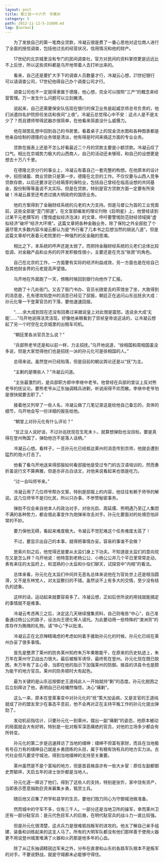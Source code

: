 ```yaml
---
layout: post
title: 第三百一十六节　守莱州
category: 5
path: 2012-11-12-5-31600.md
tag: [normal]
---
```


　　为了发放自己的第一笔商业贷款，冷凝云很是费了一番心思他对这位商人进行了全面的授信调查，包括他过去的经营状况，信用情况和他的财产。

　　17世纪的北京城里没有专门的民间调查社，官方对民间的资料掌控更是远远比不上后世，所以这些资料都是乌开地带着人去打听出来的。

　　看来，自己还是要扩大手下的调查人员数量才行，冷凝云心想，21世纪银行可以请调查公司，17世纪他得自己办个调查公司才行。

　　调查公司也不一定就得隶属于德隆，他心想，完全可以按照“三产”的概念来经营管理。万一发生什么问题可以立刻撇清。

　　说起来，自己还需要保安队伍现在银行的保卫业务是起威京师总号负责的，他们派遣四名护院担任坐店和夜间“上夜”。冷凝云总觉得心中不安：这点人是不是太少了？而且镖师带得武器亦很简单，在他看来简直没什么威慑力。

　　他在胡思乱想中回到自己的书房里。看着桌子上的现金流水图和各种图表都是他亲自绘制的德隆的业务很是清淡，他有得是时间来搞这方面的专业业务。

　　贷款在报表上还是不怎么好看最近二个月的贷款主要是小额贷款。冷凝云叹了口气。相比在京城势力极大的山西商人，自己的活动还未够班，和自己的设想更是想去十万八千里。

　　在德隆北京分行的事业上，冷凝云有着自己一套完整的构想。在他原本的设计中，招揽储蓄、商业贷款只是第一步。德隆在北京的工作。不仅仅要与山西人竞争贷款存款，以后还要涉足已经萌芽的保险业，包括自己曾经在临高设想的共同基金，股份制等等虽说不太实际。但是在贷款，特别是官方贷款方面一定要有所突破！冷凝云甚至还考虑过搞大明政府的国债业务。

　　他的方案得到了金融财经系统的元老的大力支持。但是马督公为首的工业党面前，这些全部是“歪门邪道”。在文宣部编发的理论刊物《启明星》上，他曾经读到过某干元老撰写的《警惕虚拟经济泡沫》的文章，呼吁要警惕防范财经领域搞“虚拟经济”破坏“经济大环境”。这篇文章把各种金融业务，除了保险之外全部批了个遍尽管大多数内容冷凝云都认为是“外行看了几本书之后想当然的胡说八道”。但是这篇文章却代表着元老院里的一种强烈的反金融的思潮。

　　相比之下，本系统的呼声还是太弱了。而把持金融财经系统的元老们总体比较低调，对金融产品和业务的的开发积极性很小，主要还是在充当“账房”的角色。

　　自己在北京的工作，一方面要有实际的经济利益成效，另一方面也是在给自己及其他财金界的元老提高声望值。

　　乌开地在外面跑了一天，傍晚时候回到银行向他作了汇报。

　　他跑了十几处衙门。又去了衙门书办、官员长随爱去的茶馆坐了坐，大致得到的消息是，孔有德攻陷登州的消息已经见了邸报，朝廷正在追问山东巡抚余大成：孙元化等一干登莱官员的下落，要他速速回报。

　　“……余大成到现在还没有回奏过来据说皇上对此很是震怒。连说余大成‘无能’……”乌开地说得活灵活现，好像他亲眼看到了崇祯皇帝说这话的，让冷凝云想起了另一个时空在北京城里的出租车司机。

　　“朝廷里各派官员怎么说？”

　　“兵部熊老爷还是和以前一样，力主招抚。”乌开地说道，“徐相国和周相国虽没多说，但是大家觉得他们也是招抚一派的孙元化可是徐相国的人。”

　　总得来说。虽然登州已经陷落，但是目前的朝议舆论还是以“抚”为主。

　　“主剿的是哪些人？”冷凝云问道。

　　“主张最激烈的，是兵部职方郎中李继中老爷。他曾经在兵部的堂议上反对熊老爷的抚议论。要熊老爷从辽东抽调精兵进剿，听说闹得不欢而散。李继中老爷怕是很快就要去职了。”

　　接着他又列举了一些人名，冷凝云做了几笔记录这是给他自己备忘的，具体的细节，乌开地会写一份详细的报告给他。

　　“朝堂上对孙元化有什么评论？”

　　“反正没人说好话，不过孙巡抚现在生死未卜。就算想弹劾也没目标。要是真得在登州殉国了，弹劾他岂不是落人话柄。”

　　冷凝云心想。看样子，一旦孙元化已经抵达莱州的消息传到京师，他就会遭到猛烈的炮火打击了。

　　他看了看乌开地送来得邸报如何看邸报他是受过专门的古汉语培训的，然而奏折虽说行文不算典雅，但是亦非古白话文，对他来说看起来也很是吃力。

　　“过一会叫师爷来。”

　　冷凝云用了几位师爷帮办文案，特别是邸报上的内容，他往往有赖于师爷的解说。这几位师爷不是归化民，所以只办事，不参赞秘密事务。

　　弹劾不仅会来自他本人的政治对手，对徐光启、周延儒、熊明遇乃至辽人集团不满的各种势力，都会借此事变作为炮弹来攻击对手。孙元化要面对的处境恐怕非常的不妙。

　　要力保他无碍，看起来难度极大。令凝云不觉犯难这个任务难度太高了！

　　不过，要显示出自己的本事，就得把事情办妥。容易的事谁不会做？

　　思索片刻之后，他觉得还是要从太监们身上下功夫。不知道是太监们的意向现在又是怎么样？乌开地说：他特意到老杨公公、小杨公公并几个平日里常常走动，素有来往的太监府上，和混熟的小太监和仆役们聊天，试探宫中“内相”的看法。

　　总体来看，孙元化在太监们中间并无恶名总体来说他在为官处世上还是相当圆滑，又不是东林党人，对太监敷衍的不错。虽然谈不上有多大的交情，至少没有结仇的迹象。

　　这样的话，运动起来就要容易多了。冷凝云想，正如后世所说的用钱就能搞定的事情就不是难事。

　　冷凝云考虑再三之后，决定这几天继续搜集资料，自己则电告“中心”，自己准备通过杨公公的路子，设法向王德化等人请托。为此要动用一些特殊的“澳洲货”的库存作为贿赂的礼物。请“中心”予以批准。

　　冷凝云正在北京殚精竭虑的考虑如何着手援助孙元化的时候，孙元化已经在莱州办妥了很多事情。

　　首先是整肃了莱州的防务莱州知府朱万年果敢能干，在原来的历史轨迹上，朱万年在莱州守卫战出力很大。最后被叛军诱俘，最终死在登州。孙元化现在既已脱困，朱万年有了主心骨，当即在他的指示下加强莱州的防御。掖县的洪县令也是颇为能干的地方官员。莱州的防务顿时大有起色。

　　最为关键的是山东巡按御史王道纯此人一开始就持“剿”的态度。孙元化脱困之后立刻拜访了他，表明自己已经幡然悔悟，决心“痛剿”。

　　这么一来，原本在登莱事变中对孙元化的“抚”策大加诟病，又是言官的王道纯就成了孙的盟友至少在事态平息前，他不会再对正在主持平叛工作的孙元化提出弹劾了。

　　发动机前指估计，只要孙元化一到莱州，摆出一副“痛剿”的姿态，他原本被动的局面就会大有好转。特别是一批对叛军深恶痛绝的官员，对他的立场多少都会有所转变。

　　孙元化的第二步是迅速拜访了当地的缙绅：缙绅不但富有家财，而且在当地极有号召力有的缙绅自己就是乡勇团练的头目，属于有粮有饷有兵的地方实力派。古代社会但凡要坚守城池，得到当地缙绅的支持至关重要。

　　莱州虽然是不是个富裕的地方，但是首县掖县亦有一些大乡宦：原任左副都御史贾毓祥，天启五年的进士张忻都是当地人。

　　孙元化逐一拜访了他们，得到了这些人的支持，特别是张忻，家中饶有资产，当即表示愿意捐助巨资来募集乡勇，犒赏士兵。

　　随后他又召集了府学和县学的生员，要他们戮力同心为守御城池做准备。

　　然而城中的守军不多，仅有三千人。一部分还是当地卫所的操军，幸而莱州卫还有一部分鞑官兵：是元代色目军人的后裔，在明代鞑官兵的战斗力一直比较强。

　　但是孙元化很清楚，这点兵力是很难抵挡叛军的进攻的。他太了解自己亲手组建、装备和训练起来的这支人马了。所有的大明军队都没有他们那样善于使用火器更不用说登州城里堆满了火器和火药那是他多年的心血。

　　除了从辽东抽调精锐边军来之外，分布在直隶和山东的各路军队根本不是叛军的对手。不要说野战，就是守城都未必能够守得住。